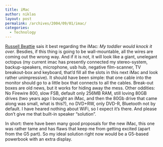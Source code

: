 ```yaml
---
title: iMac
author: niklas
layout: post
permalink: /archives/2004/09/01/imac/
categories:
  - Technology
---
```

[Russell Beattie][1] sais it best regarding the iMac: *My toddler would knock it over*. Besdies, if this thing is going to be wall-mountable, all the wires are coming out the wrong way. And if it is not, it will look like a giant, unelegant octopus (my current imac has presently connected my stereo-system, backup-speakers, microphone, usb hub, negative film-scanner, TV breakout-box and keyboard, that&#8217;d fill all the slots in this next iMac and look rather unimpressive). It should have been simple: that one cable into the monitor should go to a little box that connects to all the cables. Break-out boxes are old news, but it works for hiding away the mess. Other oddities: No Firewire 800, slow FSB, default only 256MB RAM, still loving 80GB drives (two years ago I bought an iMac, and then the 80Gb drive that came along was small, what is this?), no DVD+RW, only DVD-R, Bluetooth not by default. I have heared nothing about WiFi, so I expect it&#8217;s there. And please don&#8217;t give me that built-in speaker &#8220;solution&#8221;.

In short: there have been many good proposals for the new iMac, this one was rather tame and has flaws that keep me from getting excited (apart from the G5 part). So my ideal solution right now would be a G5-based powerbook with an extra display.

 [1]: http://www.russellbeattie.com/notebook/1008013.html
